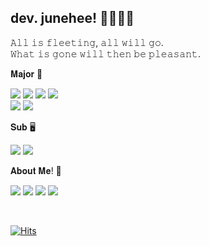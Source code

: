 ## dev. junehee! 👩🏻‍💻✨
<p>
 𝙰𝚕𝚕 𝚒𝚜 𝚏𝚕𝚎𝚎𝚝𝚒𝚗𝚐, 𝚊𝚕𝚕 𝚠𝚒𝚕𝚕 𝚐𝚘.<br />
 𝚆𝚑𝚊𝚝 𝚒𝚜 𝚐𝚘𝚗𝚎 𝚠𝚒𝚕𝚕 𝚝𝚑𝚎𝚗 𝚋𝚎 𝚙𝚕𝚎𝚊𝚜𝚊𝚗𝚝.<br />
</p>

<p>𝐌𝐚𝐣𝐨𝐫 📱</p> 
   <p>
     <img src="https://img.shields.io/badge/iOS-000000?style=flat-square&logo=apple&logoColor=white"/>
     <img src="https://img.shields.io/badge/Swift-F05138?style=flat-square&logo=Swift&logoColor=white"/>
     <img src="https://img.shields.io/badge/UIKit-2396F3?style=flat-square&logo=uikit&logoColor=white"/>
     <img src="https://img.shields.io/badge/SwiftUI-blue?style=flat-square&logo=Swift&logoColor=white"/>
     <br />
     <img src="https://img.shields.io/badge/ReactiveX-B7178C?style=flat-square&logo=reactivex&logoColor=white"/>
     <img src="https://img.shields.io/badge/Combine-81DAF5?style=flat-square&logo=Swift&logoColor=white"/>
   </p>

<p>𝐒𝐮𝐛 🖥️</p> 
  <p>
     <img src="https://img.shields.io/badge/JavaScript-F7DF1E?style=flat-square&logo=JavaScript&logoColor=white"/>
     <img src="https://img.shields.io/badge/TypeScript-3178C6?style=flat-square&logo=TypeScript&logoColor=white"/>
  </p>

<p> 𝐀𝐛𝐨𝐮𝐭 𝐌𝐞! 🍒</p>

<p>
 <a href="mailto:dev.junehee@gmail.com/"><img src="https://img.shields.io/badge/Gmail-EA4335?style=flat-square&logo=Gmail&logoColor=white"/></a>
 <a href="https://www.linkedin.com/in/kimjunehee/" target="_blank"><img src="https://img.shields.io/badge/LinkedIn-0A66C2?style=flat-square&logo=LinkedIn&logoColor=white"/></a>
 <a href="https://velog.io/@devjunehee/" target="_blank"><img src="https://img.shields.io/badge/Velog-20C997?style=flat-square&logo=Velog&logoColor=white"/></a>
 <a href="https://devjunehee.notion.site/JuneHee-s-Development-Diary-7328726e5fef4f7b9442da3bd1a6e7ca?pvs=4" target="_blank"><img src="https://img.shields.io/badge/Notion-000000?style=flat-square&logo=Notion&logoColor=white"/></a>
</p>

<br />

[![Hits](https://hits.seeyoufarm.com/api/count/incr/badge.svg?url=https%3A%2F%2Fgithub.com%2Fdev-junehee%2F&count_bg=%23E1DFDF&title_bg=%23EDEDED&icon=&icon_color=%23E7E7E7&title=hits&edge_flat=true)](https://hits.seeyoufarm.com)

 <!--
  <h4>I've used 🌿<h4>
  <p>
    <img src="https://img.shields.io/badge/MacOS-000000?style=flat-square&logo=Apple&logoColor=white"/></a>
    <img src="https://img.shields.io/badge/Visual Studio Code-007ACC?style=flat-square&logo=Visual Studio Code&logoColor=white"/></a>
    <img src="https://img.shields.io/badge/Git-F05032?style=flat-square&logo=Git&logoColor=white"/></a>
    <img src="https://img.shields.io/badge/GitHub-181717?style=flat-square&logo=GitHub&logoColor=white"/></a>
  </p>

 ![Top Langs](https://github-readme-stats.vercel.app/api/top-langs/?username=dev-junehee&layout=compact)
 <br /><br />
 
 ![GitHub stats](https://github-readme-stats.vercel.app/api?username=dev-junehee&count_private=true&show_icons=true&theme=radical)

 -->
